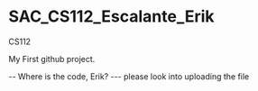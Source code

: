 SAC_CS112_Escalante_Erik
========================

CS112

My First github project.


-- Where is the code, Erik?
--- please look into uploading the file
